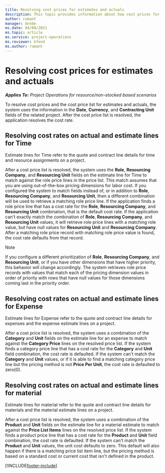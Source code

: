 ```yaml
---
title: Resolving cost prices for estimates and actuals
description: This topic provides information about how cost prices for estimates and actuals are resolved.
author: rumant
manager: Annbe
ms.date: 04/09/2021
ms.topic: article
ms.service: project-operations
ms.reviewer: kfend 
ms.author: rumant
---
```


# Resolving cost prices for estimates and actuals

_**Applies To:** Project Operations for resource/non-stocked based scenarios_

To resolve cost prices and the cost price list for estimates and actuals, the system uses the information in the **Date**, **Currency**, and **Contracting Unit** fields of the related project. After the cost price list is resolved, the application resolves the cost rate.

## Resolving cost rates on actual and estimate lines for Time

Estimate lines for Time refer to the quote and contract line details for time and resource assignments on a project.

After a cost price list is resolved, the system uses the **Role**, **Resourcing Company**, and **Resourcing Unit** fields on the estimate line for Time to match against the role price lines in the price list. This match assumes that you are using out-of-the-box pricing dimensions for labor cost. If you configured the system to match fields instead of, or in addition to **Role**, **Resourcing Company**, and **Resourcing Unit**, then a different combination will be used to retrieve a matching role price line. If the application finds a role price line that has a cost rate for the **Role**, **Resourcing Company**, and **Resourcing Unit** combination, that is the default cost rate. If the application can't exactly match the combination of **Role**, **Resourcing Company**, and **Resourcing Unit** values, it will retrieve role price lines with a matching role value, but have null values for **Resourcing Unit** and **Resourcing Company**. After a matching role price record with matching role price value is found, the cost rate defaults from that record. 

> [!NOTE]
> If you configure a different prioritization of **Role**, **Resourcing Company**, and **Resourcing Unit**, or if you have other dimensions that have higher priority, this behavior will change accordingly. The system retrieves role price records with values that match each of the pricing dimension values in order of priority with rows that have null values for those dimensions coming last in the priority order.

## Resolving cost rates on actual and estimate lines for Expense

Estimate lines for Expense refer to the quote and contract line details for expenses and the expense estimate lines on a project.

After a cost price list is resolved, the system uses a combination of the **Category** and **Unit** fields on the estimate line for an expense to match against the **Category Price** lines on the resolved price list. If the system finds a category price line that has a cost rate for the **Category** and **Unit** field combination, the cost rate is defaulted. If the system can't match the **Category** and **Unit** values, or if it is able to find a matching category price line but the pricing method is not **Price Per Unit**, the cost rate is defaulted to zero(0).

## Resolving cost rates on actual and estimate lines for material

Estimate lines for material refer to the quote and contract line details for materials and the material estimate lines on a project.

After a cost price list is resolved, the system uses a combination of the **Product** and **Unit** fields on the estimate line for a material estimate to match against the **Price List Items** lines on the resolved price list. If the system finds a product price line that has a cost rate for the **Product** and **Unit** field combination, the cost rate is defaulted. If the system can't match the **Product** and **Unit** values, the unit cost defaults to zero. This default will also happen if there is a matching price list item line, but the pricing method is based on a standard cost or current cost that isn't defined in the product.

[!INCLUDE[footer-include](../includes/footer-banner.md)]
